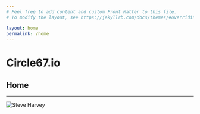 ```yaml
---
# Feel free to add content and custom Front Matter to this file.
# To modify the layout, see https://jekyllrb.com/docs/themes/#overriding-theme-defaults

layout: home
permalink: /home
---
```


# Circle67.io
## Home
---
![Steve Harvey](images/steve2)
